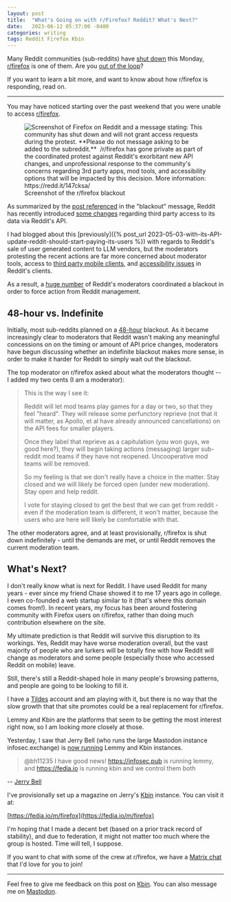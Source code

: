 ```yaml
---
layout: post
title:  "What's Going on with r/Firefox? Reddit? What's Next?"
date:   2023-06-12 05:37:00 -0400
categories: writing
tags: Reddit Firefox Kbin
---
```


Many Reddit communities (sub-reddits) have [shut down](https://www.nytimes.com/2023/06/12/business/media/reddit-subreddit-blackout-protest.html "Reddit Communities Go Dark to Protest New App Policy") this Monday, [r/firefox](https://www.reddit.com/r/firefox/) is one of them. Are you [out of the loop](https://www.reddit.com/r/OutOfTheLoop/comments/147fcdf/whats_going_on_with_subreddits_going_private_on/ "What's going on with subreddits going private on June 12th and 13th? And what is up with reddit's API?")?

If you want to learn a bit more, and want to know about how r/firefox is responding, read on.

* * *

You may have noticed starting over the past weekend that you were unable to access [r/firefox](https://www.reddit.com/r/firefox/).

<p>
	<figure>
	<picture>
	  <source type="image/webp" srcset="{{site.url}}/assets/images/reddit/firefox-private.webp,
	  									{{site.url}}/assets/images/reddit/firefox-private-2x.webp 2x">
	  <source type="image/png" srcset="{{site.url}}/assets/images/reddit/firefox-private.png,
	  								   {{site.url}}/assets/images/reddit/firefox-private-2x.png 2x">
	  <img src="{{site.url}}/assets/images/reddit/firefox-private.png" srcset="{{site.url}}/assets/images/reddit/firefox-private-2x.png 2x" alt="Screenshot of Firefox on Reddit and a message stating: This community has shut down and will not grant access requests during the protest. **Please do not message asking to be added to the subreddit.** ‌ /r/firefox has gone private as part of the coordinated protest against Reddit's exorbitant new API changes, and unprofessional response to the community's concerns regarding 3rd party apps, mod tools, and accessibility options that will be impacted by this decision. More information: https://redd.it/147cksa/"/>
	  <figcaption>Screenshot of the r/firefox blackout</figcaption>
	</picture>
</figure>
</p>

As summarized by the [post referenced](https://www.reddit.com/r/Save3rdPartyApps/comments/147cksa/why_the_blackouts_happening_from_the_beginning/ "Why The Blackout's Happening- From The Beginning") in the "blackout" message, Reddit has recently introduced [some changes](https://www.reddit.com/r/reddit/comments/12qwagm/an_update_regarding_reddits_api/ "An Update Regarding Reddit’s API") regarding third party access to its data via Reddit's API. 

I had blogged about this [previously]({% post_url 2023-05-03-with-its-API-update-reddit-should-start-paying-its-users %}) with regards to Reddit's sale of user generated content to LLM vendors, but the moderators protesting the recent actions are far more concerned about moderator tools, access to [third party mobile clients](https://www.reddit.com/r/apolloapp/comments/144f6xm/apollo_will_close_down_on_june_30th_reddits/ "📣 Apollo will close down on June 30th. Reddit’s recent decisions and actions have unfortunately made it impossible for Apollo to continue. Thank you so, so much for all the support over the years. ❤️"), and [accessibility issues](https://www.reddit.com/r/ModCoord/comments/145l7wp/todays_ama_with_spez_did_nothing_to_alleviate/ "Today's AMA With Spez Did Nothing to Alleviate Concerns: An Open Response") in Reddit's clients. 

As a result, a [huge number](https://www.reddit.com/r/ModCoord/comments/1401qw5/incomplete_and_growing_list_of_participating/) of Reddit's moderators coordinated a blackout in order to force action from Reddit management.

## 48-hour vs. Indefinite

Initially, most sub-reddits planned on a [48-hour](https://www.businessinsider.com/biggest-subreddits-affected-by-48-hour-blackout-list-private-2023-6 "Reddit users are going on a 48-hour blackout. Here are the biggest subreddits that won't be available during this time.") blackout. As it became increasingly clear to moderators that Reddit wasn't making any meaningful concessions on on the timing or amount of API price changes, moderators have begun discussing whether an indefinite blackout makes more sense, in order to make it harder for Reddit to simply wait out the blackout.

The top moderator on r/firefox asked about what the moderators thought -- I added my two cents (I am a moderator):

>This is the way I see it:
>
>Reddit will let mod teams play games for a day or two, so that they feel "heard". They will release some perfunctory reprieve (not that it will matter, as Apollo, et al have already announced cancellations) on the API fees for smaller players.
>
>Once they label that reprieve as a capitulation (you won guys, we good here?), they will begin taking actions (messaging) larger sub-reddit mod teams if they have not reopened. Uncooperative mod teams will be removed.
>
>So my feeling is that we don't really have a choice in the matter. Stay closed and we will likely be forced open (under new moderation). Stay open and help reddit.
>
>I vote for staying closed to get the best that we can get from reddit - even if the moderation team is different, it won't matter, because the users who are here will likely be comfortable with that.

The other moderators agree, and at least provisionally, r/firefox is shut down indefinitely - until the demands are met, or until Reddit removes the current moderation team.

## What's Next?

I don't really know what is next for Reddit. I have used Reddit for many years - ever since my friend Chase showed it to me 17 years ago in college. I even co-founded a web startup similar to it (that's where this domain comes from!). In recent years, my focus has been around fostering community with Firefox users on r/firefox, rather than doing much contribution elsewhere on the site.

My ultimate prediction is that Reddit will survive this disruption to its workings. Yes, Reddit may have worse moderation overall, but the vast majority of people who are lurkers will be totally fine with how Reddit will change as moderators and some people (especially those who accessed Reddit on mobile) leave.

Still, there's still a Reddit-shaped hole in many people's browsing patterns, and people are going to be looking to fill it. 

I have a [Tildes](https://tildes.net/) account and am playing with it, but there is no way that the slow growth that that site promotes could be a real replacement for r/firefox. 

Lemmy and Kbin are the platforms that seem to be getting the most interest right now, so I am looking more closely at those. 

Yesterday, I saw that Jerry Bell (who runs the large Mastodon instance infosec.exchange) is [now running](https://mastodon.online/@mastodonmigration/110528237515654583) Lemmy and Kbin instances. 

>@bh11235 I have good news! https://infosec.pub is running lemmy, and https://fedia.io is running kbin and we control them both

-- [Jerry Bell](https://infosec.exchange/@jerry/110527602646036871)

I've provisionally set up a magazine on Jerry's [Kbin](https://fedia.io) instance. You can visit it at:

[https://fedia.io/m/firefox](https://fedia.io/m/firefox)

I'm hoping that I made a decent bet (based on a prior track record of stability), and due to federation, it might not matter too much where the group is hosted. Time will tell, I suppose.

If you want to chat with some of the crew at r/firefox, we have a [Matrix chat](https://matrix.to/#/#reddit-firefox:mozilla.org) that I'd love for you to join!

---

Feel free to give me feedback on this post on [Kbin](https://fedia.io/m/firefox/t/3344/What-s-Going-on-with-r-Firefox-Reddit-What-s-Next). You can also message me on [Mastodon](https://mastodon.social/@yoasif).